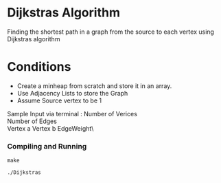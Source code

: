 # Dijkstras Algorithm

Finding the shortest path in a graph from the source to each vertex using Dijkstras algorithm


# Conditions
  - Create a minheap from scratch and store it in an array.
  - Use Adjacency Lists to store the Graph
  - Assume Source vertex to be 1

Sample Input via terminal : 
  Number of Verices\
  Number of Edges\
  Vertex a Vertex b  EdgeWeight\
  


### Compiling and Running

```
make
```

```
./Dijkstras
```
